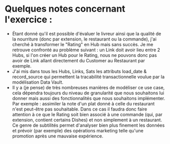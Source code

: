 # Quelques notes concernant l'exercice :
- Étant donné qu'il est possible d'évaluer le livreur ainsi que la qualité de la nourriture (donc par extension, le restaurant ou la commande), j'ai cherché à transformer le "Rating" en Hub mais sans succès. Je me retrouve confronté au problème suivant : un Link doit avoir lieu entre 2 Hubs, si l'on créer un Hub pour le Rating, nous ne pouvons donc pas avoir de Link allant directement du Customer au Restaurant par exemple.
- J'ai mis dans tous les Hubs, Links, Sats les attributs load_date & record_source qui permettent la tracabilité transactionnelle voulue par la modélisation Data Vault.
- Il y a (je pense) de très nombreuses manières de modéliser ce use case, cela dépendra toujours du niveau de granularité que nous souhaitons lui donner mais aussi des fonctionnalités que nous souhaitons implémenter. Par exemple : assimiler la note d'un plat donné à celle du restaurant n'est peut-être pas souhaitable. Dans ce cas il faudra donc faire attention à ce que le Rating soit bien associé à une commande (qui, par extension, contient certains Dishes) et non simplement à un restaurant. Ce genre de subtilités permet d'analyser bien plus finement les données et prévoir (par exemple) des opérations marketing telle qu'une promotion après une mauvaise expérience.
